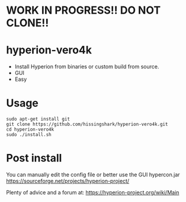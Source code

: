 # WORK IN PROGRESS!!  DO NOT CLONE!!

# hyperion-vero4k
* Install Hyperion from binaries or custom build from source.
* GUI
* Easy

# Usage

```
sudo apt-get install git
git clone https://github.com/hissingshark/hyperion-vero4k.git
cd hyperion-vero4k
sudo ./install.sh
```

# Post install
You can manually edit the config file or better use the GUI hypercon.jar
https://sourceforge.net/projects/hyperion-project/

Plenty of advice and a forum at:
https://hyperion-project.org/wiki/Main
